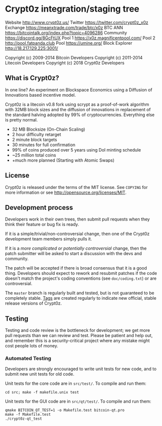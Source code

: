 Crypt0z integration/staging tree
================================

Website http://www.crypt0z.us/
Twitter https://twitter.com/crypt0z_x0z
Exchange https://meanxtrade.com/trade/btc/x0z
BTC ANN https://bitcointalk.org/index.php?topic=4096286
Community https://discord.gg/8GcFtUX
Pool 1 https://x0z.magnificentpool.com/
Pool 2 http://pool.fatpanda.club
Pool https://umine.org/
Block Explorer http://18.217.129.225:3001/

Copyright (c) 2009-2014 Bitcoin Developers
Copyright (c) 2011-2014 Litecoin Developers
Copyright (c) 2018 Crypt0z Developers

What is Crypt0z?
----------------

In one line? An experiment on Blockspace Economics using a Diffusion of Innovations based incentive model.

Crypt0z is a litecoin v0.8 fork using scrypt as a proof-of-work algorithm with 32MB block sizes and the diffusion of innovations in replacement of the standard halving adopted by 99% of cryptocurrencies. Everything else is pretty normal.
 - 32 MB Blocksize (On-Chain Scaling)
 - 2 hour difficulty retarget
 - 2 minute block targets
 - 30 minutes for full confirmation
 - 99% of coins produced over 5 years using DoI minting schedule
 - ~25 million total coins
 - +much more planned (Starting with Atomic Swaps)


License
-------

Crypt0z is released under the terms of the MIT license. See `COPYING` for more
information or see http://opensource.org/licenses/MIT.

Development process
-------------------

Developers work in their own trees, then submit pull requests when they think
their feature or bug fix is ready.

If it is a simple/trivial/non-controversial change, then one of the Crypt0z
development team members simply pulls it.

If it is a *more complicated or potentially controversial* change, then the patch
submitter will be asked to start a discussion with the devs and community.

The patch will be accepted if there is broad consensus that it is a good thing.
Developers should expect to rework and resubmit patches if the code doesn't
match the project's coding conventions (see `doc/coding.txt`) or are
controversial.

The `master` branch is regularly built and tested, but is not guaranteed to be
completely stable. [Tags](https://github.com/calems/crypt0z/tags) are created
regularly to indicate new official, stable release versions of Crypt0z.

Testing
-------

Testing and code review is the bottleneck for development; we get more pull
requests than we can review and test. Please be patient and help out, and
remember this is a security-critical project where any mistake might cost people
lots of money.

### Automated Testing

Developers are strongly encouraged to write unit tests for new code, and to
submit new unit tests for old code.

Unit tests for the core code are in `src/test/`. To compile and run them:

    cd src; make -f makefile.unix test

Unit tests for the GUI code are in `src/qt/test/`. To compile and run them:

    qmake BITCOIN_QT_TEST=1 -o Makefile.test bitcoin-qt.pro
    make -f Makefile.test
    ./crypt0z-qt_test


